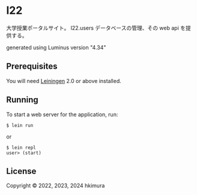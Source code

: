 # l22

大学授業ポータルサイト。
l22.users データベースの管理、その web api を提供する。

generated using Luminus version "4.34"

## Prerequisites

You will need [Leiningen][1] 2.0 or above installed.

[1]: https://github.com/technomancy/leiningen

## Running

To start a web server for the application, run:

    $ lein run

or

    $ lein repl
    user> (start)

## License

Copyright © 2022, 2023, 2024 hkimura
